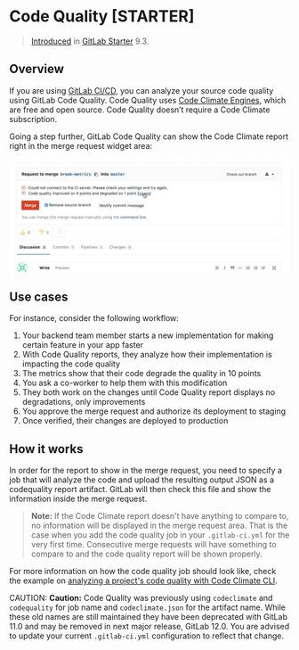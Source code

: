 # Code Quality **[STARTER]**

> [Introduced][ee-1984] in [GitLab Starter][ee] 9.3.

## Overview

If you are using [GitLab CI/CD][ci], you can analyze your source code quality
using GitLab Code Quality. Code Quality uses [Code Climate Engines][cc], which are
free and open source. Code Quality doesn’t require a Code Climate subscription.

Going a step further, GitLab Code Quality can show the Code Climate report right
in the merge request widget area:

![Code Quality Widget][quality-widget]

## Use cases

For instance, consider the following workflow:

1. Your backend team member starts a new implementation for making certain feature in your app faster
1. With Code Quality reports, they analyze how their implementation is impacting the code quality
1. The metrics show that their code degrade the quality in 10 points
1. You ask a co-worker to help them with this modification
1. They both work on the changes until Code Quality report displays no degradations, only improvements
1. You approve the merge request and authorize its deployment to staging
1. Once verified, their changes are deployed to production

## How it works

In order for the report to show in the merge request, you need to specify a job
that will analyze the code and upload the resulting output JSON as a codequality
report artifact. GitLab will then check this file and show the information
inside the merge request.

>**Note:**
If the Code Climate report doesn't have anything to compare to, no information
will be displayed in the merge request area. That is the case when you add the
code quality job in your `.gitlab-ci.yml` for the very first time.
Consecutive merge requests will have something to compare to and the code quality
report will be shown properly.

For more information on how the code quality job should look like, check the
example on [analyzing a project's code quality with Code Climate CLI][cc-docs].

CAUTION: **Caution:**
Code Quality was previously using `codeclimate` and `codequality` for job name and
`codeclimate.json` for the artifact name. While these old names
are still maintained they have been deprecated with GitLab 11.0 and may be removed
in next major release, GitLab 12.0. You are advised to update your current `.gitlab-ci.yml`
configuration to reflect that change.

[ee-1984]: https://gitlab.com/gitlab-org/gitlab-ee/merge_requests/1984
[ee]: https://about.gitlab.com/pricing/
[ci]: ../../../ci/README.md
[cc]: https://codeclimate.com
[cd]: https://hub.docker.com/r/codeclimate/codeclimate/
[quality-widget]: img/code_quality.gif
[cc-docs]: ../../../ci/examples/code_quality.md